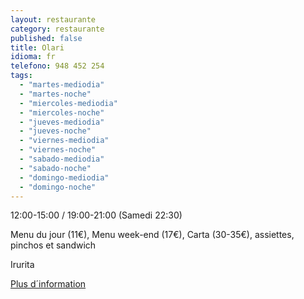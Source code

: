 ```yaml
---
layout: restaurante
category: restaurante
published: false
title: Olari
idioma: fr
telefono: 948 452 254
tags: 
  - "martes-mediodia"
  - "martes-noche"
  - "miercoles-mediodia"
  - "miercoles-noche"
  - "jueves-mediodia"
  - "jueves-noche"
  - "viernes-mediodia"
  - "viernes-noche"
  - "sabado-mediodia"
  - "sabado-noche"
  - "domingo-mediodia"
  - "domingo-noche"
---
```


12:00-15:00 / 19:00-21:00 (Samedi 22:30)

Menu du jour (11€), Menu week-end (17€), Carta (30-35€), assiettes, pinchos et sandwich

Irurita

[Plus d´information](http://www.consorciobertiz.org/consorcio/dondecomer/restaurantes/irurita-es-0-184/restaurante-olari.html)
